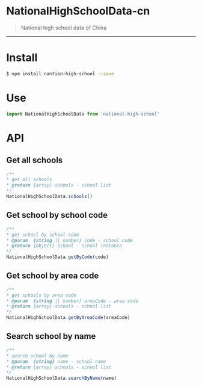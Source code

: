 # NationalHighSchoolData-cn
> National high school data of China
---

# Install

```bash
$ npm install nantion-high-school --save
```

# Use

```javascript
import NationalHighSchoolData from 'national-high-school'
```

# API
## Get all schools
```javascript
/**
* get all schools
* @return {array} schools - school list
*/
NationalHighSchoolData.schools()
```

## Get school by school code
```javascript
/**
* get school by school code
* @param  {string || number} code - school code
* @return {object} school - school instance
*/
NationalHighSchoolData.getByCode(code)
```

## Get school by area code
```javascript
/**
* get schools by area code
* @param  {string || number} areaCode - area code
* @return {array} schools - school list
*/
NationalHighSchoolData.getByAreaCode(areaCode)
```
## Search school by name
```javascript
/**
* search school by name
* @param  {string} name - school name
* @return {array} schools - school list
*/
NationalHighSchoolData.searchByName(name)
```
